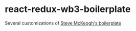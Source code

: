 # react-redux-wb3-boilerplate
Several customizations of  [Steve McKeogh's boilerplate](https://github.com/thekeogh/webpack-react-redux)
